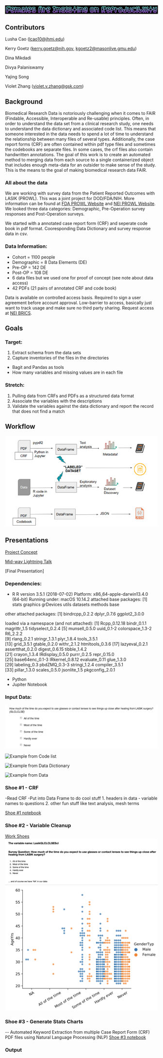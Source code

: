 ![alt text](/logo.png)



## Contributors
Lusha Cao (lcao10@jhmi.edu)

Kerry Goetz (kerry.goetz@nih.gov, kgoetz2@masonlive.gmu.edu)

Dina Mikdadi

Divya Palaniswamy

Yajing Song

Violet Zhang (violet.v.zhang@gsk.com)

## Background

Biomedical Research Data is notoriously challenging when it comes to FAIR (Findable, Accessible, Interoperable and Re-usable) principles. Often, in order to understand the data set from a clinical research study, one needs to understand the data dictionary and associated code list. This means that someone interested in the data needs to spend a lot of time to understand the relationship between many files of several types. Additionally, the case report forms (CRF) are often contained within pdf type files and sometimes the codebooks are separate files. In some cases, the crf files also contain handwritten annotations. The goal of this work is to create an automated method to merging data from each source to a single containerized object that includes enough meta-data for an outsider to make sense of the study. This is the means to the goal of making biomedical research data FAIR.

### All about the data
We are working with survey data from the Patient Reported Outcomes with LASIK (PROWL). This was a joint project for DOD/FDA/NIH. More information can be found at [FDA PROWL Website](https://www.fda.gov/medical-devices/lasik/lasik-quality-life-collaboration-project) and [NEI PROWL Website](https://prowl.nei.nih.gov/). We looked three data categories: Demographic, Pre-Operation survey responses and Post-Operation surveys.

We started with a annotated case report form (CRF) and seperate code book in pdf format. Cooresponding Data Dictionary and survey response data in csv. 

### Data Information:
* Cohort = 1100 people
* Demographic = 8 Data Elements (DE)
* Pre-OP = 142 DE
* Post-OP = 108 DE
* 6 data files but we used one for proof of concept (see note about data access)
* 42 PDFs (21 pairs of annotated CRF and code book)

Data is available on controlled access basis. Required to sign a user agreement before account approval. Low-barrier to access, basically just want to track usage and make sure no third party sharing. Request access at [NEI BRICS](https://brics.nei.nih.gov).

## Goals
### Target: 
  1. Extract schema from the data sets
  2. Capture inventories of the files in the directories
  * Bagit and Pandas as tools
  * How many variables and missing values are in each file
### Stretch: 
  1. Pulling data from CRFs and PDFs as a structured data format 
  2. Associate the variables with the descriptions 
  3. Validate the variables against the data dictionary and report the record that does not find a match
  
## Workflow  

![alt text](/workflow.png)

## Presentations
[Project Concept](https://docs.google.com/document/d/1TnwnpWZsiipe2CH5zI_E20LvC_MvSOaQ_qIA1LlxgjM/edit?usp=sharing)

[Mid-way Lightning Talk](https://docs.google.com/presentation/d/1HCeoqp5jsKcanOoGPzKoNtMGqlKLhIXQKGbLvbgXUYs/edit?usp=sharing)

[Final Presentation]

### Dependencies:
* R
R version 3.5.1 (2018-07-02)
Platform: x86_64-apple-darwin13.4.0 (64-bit)
Running under: macOS  10.14.2
attached base packages:
[1] stats     graphics  grDevices utils     datasets  methods   base     

other attached packages:
[1] bindrcpp_0.2.2 dplyr_0.7.6    ggplot2_3.0.0 

loaded via a namespace (and not attached):
 [1] Rcpp_0.12.18     bindr_0.1.1      magrittr_1.5     tidyselect_0.2.4
 [5] munsell_0.5.0    uuid_0.1-2       colorspace_1.3-2 R6_2.2.2        
 [9] rlang_0.2.1      stringr_1.3.1    plyr_1.8.4       tools_3.5.1     
[13] grid_3.5.1       gtable_0.2.0     withr_2.1.2      htmltools_0.3.6 
[17] lazyeval_0.2.1   assertthat_0.2.0 digest_0.6.15    tibble_1.4.2    
[21] crayon_1.3.4     IRdisplay_0.5.0  purrr_0.2.5      repr_0.15.0     
[25] base64enc_0.1-3  IRkernel_0.8.12  evaluate_0.11    glue_1.3.0      
[29] labeling_0.3     pbdZMQ_0.3-3     stringi_1.2.4    compiler_3.5.1  
[33] pillar_1.3.0     scales_0.5.0     jsonlite_1.5     pkgconfig_2.0.1 
* Python
* Jupiter Notebook

### Input Data: 
![Example from CRF](/CRF.PNG)

![Example from Code list](/codelist.PNG)

![Example from Data Dictionary](/data_dictionary.PNG)

![Example from Data](/Data_set.PNG)

### Shoe #1 - CRF
  -Read CRF
  -Put into Data Frame to do cool stuff
    1. headers in data - variable names to questions
    2. other fun stuff like text analysis, mesh terms
    
[Shoe #1 notebook](https://github.com/NCBI-Hackathons/Females-Are-Insisting-on-Reproducibility-/blob/master/CRFPDF2PyDF.ipynb)
    
### Shoe #2 - Variable Cleanup
[Work Shoes](https://github.com/NCBI-Hackathons/Females-Are-Insisting-on-Reproducibility-/blob/master/shoe2_variable_cleanup.ipynb)
![Example of cleanup based on the variable](cleanup.png)
![Example of Cleanup Stats grahp](/LasikGLCLCLSEScl.png)

### Shoe #3 - Generate Stats Charts
-- Automated Keyword Extraction from multiple Case Report Form (CRF) PDF files using Natural Language Processing (NLP)
[Shoe #3 notebook](https://github.com/NCBI-Hackathons/Females-Are-Insisting-on-Reproducibility-/blob/master/Automated%20Keyword%20Extraction%20from%20CRF%20using%20NLP.ipynb)
  
###

### Output



